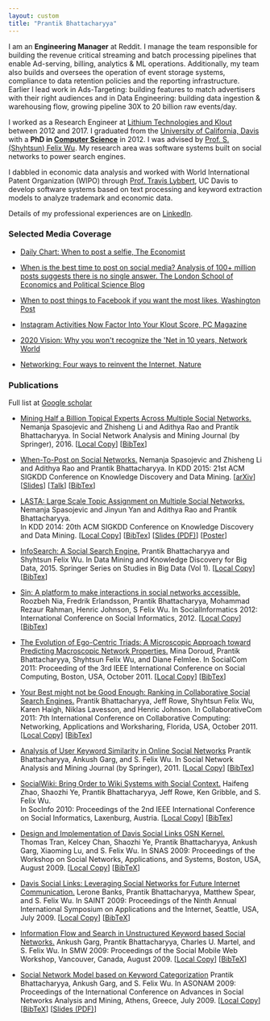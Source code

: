 ```yaml
---
layout: custom
title: "Prantik Bhattacharyya"
---
```

I am an **Engineering Manager** at Reddit. I manage the team responsible for building the revenue critical streaming and batch processing pipelines that enable Ad-serving, billing, analytics & ML operations. Additionally, my team also builds and oversees the operation of event storage systems, compliance to data retention policies and the reporting infrastructure. 
Earlier I lead work in Ads-Targeting: building features to match advertisers with their right audiences and in Data Engineering: building data ingestion & warehousing flow, growing pipeline 30X to 20 billion raw events/day.

I worked as a Research Engineer at [Lithium Technologies and Klout](https://techcrunch.com/2014/03/27/lithium-acquires-klout/) between 2012 and 2017.
I graduated from the [University of California, Davis](htttp://ucdavis.edu) with a **PhD in [Computer Science](http://www.cs.ucdavis.edu/)** in 2012. I was advised by [Prof. S. (Shyhtsun) Felix Wu](http://www.cs.ucdavis.edu/~wu/). My research area was software systems built on social networks to power search engines.

I dabbled in economic data analysis and worked with World International Patent Organization (WIPO) through [Prof. Travis Lybbert](http://tlybbert.ucdavis.edu/), UC Davis to develop software systems based on text processing and keyword extraction models to analyze trademark and economic data.

Details of my professional experiences are on [LinkedIn](https://www.linkedin.com/in/prantikbhattacharyya/).

### Selected Media Coverage
* [Daily Chart: When to post a selfie, The Economist](http://econ.st/1U3P00o)

* [When is the best time to post on social media? Analysis of $100+$ million posts suggests there is no single answer. The London School of Economics and Political Science Blog](http://goo.gl/Bx3vFA)

* [When to post things to Facebook if you want the most likes, Washington Post](http://wpo.st/BjXG1)

* [Instagram Activities Now Factor Into Your Klout Score, PC Magazine](http://www.pcmag.me/a/2417186)

* [2020 Vision: Why you won't recognize the 'Net in 10 years, Network World](http://goo.gl/uuYqIz)

* [Networking: Four ways to reinvent the Internet, Nature](http://www.nature.com/news/2010/100203/full/463602a.html)


### Publications
Full list at [Google scholar](https://scholar.google.com/citations?user=YJ61IXwAAAAJ&hl=en)

* [Mining Half a Billion Topical Experts Across Multiple Social Networks.](http://link.springer.com/article/10.1007%2Fs13278-016-0356-7) 
  Nemanja Spasojevic and Zhisheng Li and Adithya Rao and Prantik Bhattacharyya. In Social Network Analysis and Mining Journal (by Springer), 2016.
  [[Local Copy](docs/experts16.pdf)]
  [[BibTex](docs/experts16.txt)]


* [When-To-Post on Social Networks.](http://dl.acm.org/citation.cfm?id=2783258.2788584)
  Nemanja Spasojevic and Zhisheng Li and Adithya Rao and Prantik Bhattacharyya. In KDD 2015: 21st ACM SIGKDD Conference on Knowledge Discovery and Data Mining.
  [[arXiv](http://arxiv.org/abs/1506.02089)]
  [[Slides](http://www.slideshare.net/caskdata/whentopost-on-social-networks-zhisheng-li-prantik-bhattacharyya-lithium)]
  [[Talk](https://youtu.be/-YEPB31N4qw)]
  [[BibTex](docs/wtp15.txt)]   

* [LASTA: Large Scale Topic Assignment on Multiple Social Networks.](http://dx.doi.org/10.1145/2623330.2623350)        
   Nemanja Spasojevic and Jinyun Yan and Adithya Rao and Prantik Bhattacharyya.      
   In KDD 2014: 20th ACM SIGKDD Conference on Knowledge Discovery and Data Mining. 
   [[Local Copy](docs/lasta14.pdf)]
   [[BibTex](docs/lasta14.txt)]
   [[Slides (PDF)](docs/lasta14_talk.pdf")]
   [[Poster](docs/lasta14_poster.pdf)]

* [InfoSearch: A Social Search Engine.](http://link.springer.com/chapter/10.1007%2F978-3-642-40837-3_6)
  Prantik Bhattacharyya and Shyhtsun Felix Wu. 
  In Data Mining and Knowledge Discovery for Big Data, 2015. Springer Series on Studies in Big Data (Vol 1).    [[Local Copy](docs/infosearch13.pdf)]
  [[BibTex](docs/infosearch13.txt)]	

* [Sin: A platform to make interactions in social networks accessible.](http://dx.doi.org/10.1109/SocialInformatics.2012.29)
  Roozbeh Nia, Fredrik Erlandsson, Prantik Bhattacharyya, Mohammad Rezaur Rahman, Henric Johnson, S Felix Wu.
  In SocialInformatics 2012: International Conference on Social Informatics, 2012.   [[Local Copy](docs/sin12.pdf)]
  [[BibTex](docs/sin12.txt)]

* [The Evolution of Ego-Centric Triads: A Microscopic Approach toward Predicting Macroscopic Network Properties.](http://dx.doi.org/10.1109/PASSAT/SocialCom.2011.101)
  Mina Doroud, Prantik Bhattacharyya, Shyhtsun Felix Wu, and Diane Felmlee.
  In SocialCom 2011: Proceeding of the 3rd IEEE International Conference on Social Computing, Boston, USA, October 2011. 
  [[Local Copy](docs/triad11.pdf)]
  [[BibTex](docs/triad11.txt)]

*  [Your Best might not be Good Enough: Ranking in Collaborative Social Search Engines.](http://ieeexplore.ieee.org/xpl/articleDetails.jsp?arnumber=6144792)
   Prantik Bhattacharyya, Jeff Rowe, Shyhtsun Felix Wu, Karen Haigh, Niklas Lavesson, and Henric Johnson. In CollaborativeCom 2011: 7th International Conference on Collaborative Computing: Networking, Applications and Worksharing, Florida, USA, October 2011.
   [[Local Copy](docs/rank11.pdf)]
   [[BibTex](docs/rank11.txt)]
   

 *  [Analysis of User Keyword Similarity in Online Social Networks](http://dx.doi.org/10.1007/s13278-010-0006-4)
 	Prantik Bhattacharyya, Ankush Garg, and S. Felix Wu. In Social Network Analysis and Mining Journal (by Springer), 2011. 
    [[Local Copy](docs/snam11.pdf)]
    [[BibTex](docs/snam11.txt)]

 *  [SocialWiki: Bring Order to Wiki Systems with Social Context.](http://dl.acm.org/citation.cfm?id=1929343)
    Haifeng Zhao, Shaozhi Ye, Prantik Bhattacharyya, Jeff Rowe, Ken Gribble, and S. Felix Wu.         
    In SocInfo 2010: Proceedings of the 2nd IEEE International Conference on Social Informatics, Laxenburg, Austria. 
    [[Local Copy](docs/socialwiki10.pdf)]
    [[BibTex](docs/socialwiki10.txt)]

 *  [Design and Implementation of Davis Social Links OSN Kernel.](http://www.springerlink.com/index/1ug1q26k7h236w1l.pdf)        
    Thomas Tran, Kelcey Chan, Shaozhi Ye, Prantik Bhattacharyya, Ankush Garg, Xiaoming Lu, and S. Felix Wu. In SNAS 2009: Proceedings of the Workshop on Social Networks, Applications, and Systems, Boston, USA, August 2009. 
    [[Local Copy](docs/ttran09.pdf)]
    [[BibTeX](docs/ttran09.txt)]        
   
*   [Davis Social Links: Leveraging Social Networks for Future Internet Communication.](http://doi.ieeecomputersociety.org/10.1109/SAINT.2009.33)
    Lerone Banks, Prantik Bhattacharyya, Matthew Spear, and S. Felix Wu. 
    In SAINT 2009: Proceedings of the Ninth Annual International Symposium on Applications and the Internet, Seattle, USA, July 2009. 
    [[Local Copy](docs/lerone-dsl09.pdf)]
    [[BibTeX](docs/lerone-dsl09.txt)]

*   [Information Flow and Search in Unstructured Keyword based Social Networks.](http://doi.ieeecomputersociety.org/10.1109/CSE.2009.92)
	Ankush Garg, Prantik Bhattacharyya, Charles U. Martel, and S. Felix Wu. In SMW 2009: Proceedings of the Social Mobile Web Workshop, Vancouver, Canada, August 2009. 
    [[Local Copy](docs/garg-smw09.pdf)]
    [[BibTeX](docs/garg-smw09.txt)]
   
*   [Social Network Model based on Keyword Categorization](http://doi.ieeecomputersociety.org/10.1109/ASONAM.2009.46)
    Prantik Bhattacharyya, Ankush Garg, and S. Felix Wu. 
    In ASONAM 2009: Proceedings of the International Conference on Advances in Social Networks Analysis and Mining, Athens, Greece, July 2009. 
    [[Local Copy](docs/asonam09.pdf)]
    [[BibTeX](docs/asonam09.txt)]
    [[Slides (PDF)](docs/asonam09_talk.pdf")]

